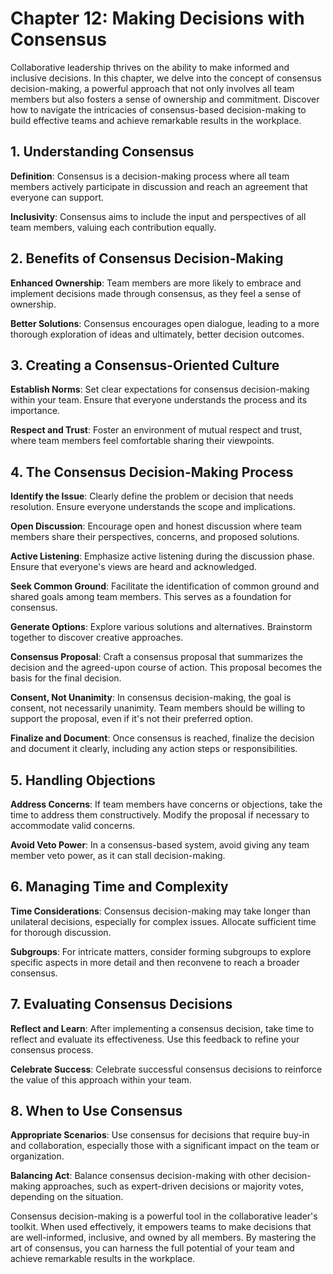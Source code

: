 Chapter 12: Making Decisions with Consensus
===========================================

Collaborative leadership thrives on the ability to make informed and inclusive decisions. In this chapter, we delve into the concept of consensus decision-making, a powerful approach that not only involves all team members but also fosters a sense of ownership and commitment. Discover how to navigate the intricacies of consensus-based decision-making to build effective teams and achieve remarkable results in the workplace.

**1. Understanding Consensus**
------------------------------

**Definition**: Consensus is a decision-making process where all team members actively participate in discussion and reach an agreement that everyone can support.

**Inclusivity**: Consensus aims to include the input and perspectives of all team members, valuing each contribution equally.

**2. Benefits of Consensus Decision-Making**
--------------------------------------------

**Enhanced Ownership**: Team members are more likely to embrace and implement decisions made through consensus, as they feel a sense of ownership.

**Better Solutions**: Consensus encourages open dialogue, leading to a more thorough exploration of ideas and ultimately, better decision outcomes.

**3. Creating a Consensus-Oriented Culture**
--------------------------------------------

**Establish Norms**: Set clear expectations for consensus decision-making within your team. Ensure that everyone understands the process and its importance.

**Respect and Trust**: Foster an environment of mutual respect and trust, where team members feel comfortable sharing their viewpoints.

**4. The Consensus Decision-Making Process**
--------------------------------------------

**Identify the Issue**: Clearly define the problem or decision that needs resolution. Ensure everyone understands the scope and implications.

**Open Discussion**: Encourage open and honest discussion where team members share their perspectives, concerns, and proposed solutions.

**Active Listening**: Emphasize active listening during the discussion phase. Ensure that everyone's views are heard and acknowledged.

**Seek Common Ground**: Facilitate the identification of common ground and shared goals among team members. This serves as a foundation for consensus.

**Generate Options**: Explore various solutions and alternatives. Brainstorm together to discover creative approaches.

**Consensus Proposal**: Craft a consensus proposal that summarizes the decision and the agreed-upon course of action. This proposal becomes the basis for the final decision.

**Consent, Not Unanimity**: In consensus decision-making, the goal is consent, not necessarily unanimity. Team members should be willing to support the proposal, even if it's not their preferred option.

**Finalize and Document**: Once consensus is reached, finalize the decision and document it clearly, including any action steps or responsibilities.

**5. Handling Objections**
--------------------------

**Address Concerns**: If team members have concerns or objections, take the time to address them constructively. Modify the proposal if necessary to accommodate valid concerns.

**Avoid Veto Power**: In a consensus-based system, avoid giving any team member veto power, as it can stall decision-making.

**6. Managing Time and Complexity**
-----------------------------------

**Time Considerations**: Consensus decision-making may take longer than unilateral decisions, especially for complex issues. Allocate sufficient time for thorough discussion.

**Subgroups**: For intricate matters, consider forming subgroups to explore specific aspects in more detail and then reconvene to reach a broader consensus.

**7. Evaluating Consensus Decisions**
-------------------------------------

**Reflect and Learn**: After implementing a consensus decision, take time to reflect and evaluate its effectiveness. Use this feedback to refine your consensus process.

**Celebrate Success**: Celebrate successful consensus decisions to reinforce the value of this approach within your team.

**8. When to Use Consensus**
----------------------------

**Appropriate Scenarios**: Use consensus for decisions that require buy-in and collaboration, especially those with a significant impact on the team or organization.

**Balancing Act**: Balance consensus decision-making with other decision-making approaches, such as expert-driven decisions or majority votes, depending on the situation.

Consensus decision-making is a powerful tool in the collaborative leader's toolkit. When used effectively, it empowers teams to make decisions that are well-informed, inclusive, and owned by all members. By mastering the art of consensus, you can harness the full potential of your team and achieve remarkable results in the workplace.
